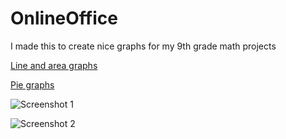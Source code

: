 # OnlineOffice
I made this to create nice graphs for my 9th grade math projects

[Line and area graphs](https://rlsvarinskis.github.io/OnlineOffice/LineAreaGraphs/Graph.html)

[Pie graphs](https://rlsvarinskis.github.io/OnlineOffice/PieGraph/Graph.html)

![Screenshot 1](https://rlsvarinskis.github.io/OnlineOffice/PieGraph/Screenshots/Graph.png)

![Screenshot 2](https://rlsvarinskis.github.io/OnlineOffice/PieGraph/Screenshots/Graph2.png)
